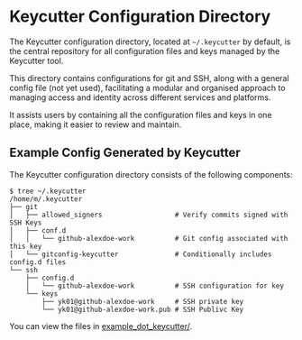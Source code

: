 # Keycutter Configuration Directory

The Keycutter configuration directory, located at `~/.keycutter` by default, is the central repository for all configuration files and keys managed by the Keycutter tool.

This directory contains configurations for git and SSH, along with a general config file (not yet used), facilitating a modular and organised approach to managing access and identity across different services and platforms.

It assists users by containing all the configuration files and keys in one place, making it easier to review and maintain.

## Example Config Generated by Keycutter

The Keycutter configuration directory consists of the following components:

```
$ tree ~/.keycutter
/home/m/.keycutter
├── git
│   ├── allowed_signers                  # Verify commits signed with SSH Keys
│   ├── conf.d
│   │   └── github-alexdoe-work          # Git config associated with this key
│   └── gitconfig-keycutter              # Conditionally includes config.d files
└── ssh                     
    ├── config.d
    │   └── github-alexdoe-work          # SSH configuration for key
    └── keys                             
        ├── yk01@github-alexdoe-work     # SSH private key
        └── yk01@github-alexdoe-work.pub # SSH Publivc Key
```

You can view the files in [example_dot_keycutter/](example_dot_keycutter/).
